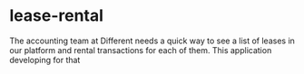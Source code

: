 # lease-rental
The accounting team at Different needs a quick way to see a list of leases in our platform and rental transactions for each of them. This application developing for that
